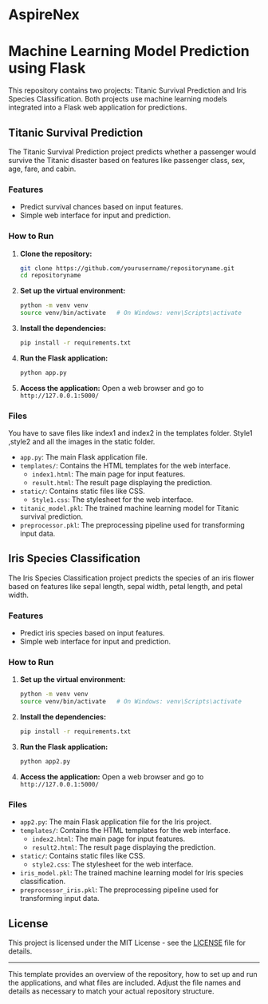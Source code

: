 # AspireNex



# Machine Learning Model Prediction using Flask

This repository contains two projects: Titanic Survival Prediction and Iris Species Classification. Both projects use machine learning models integrated into a Flask web application for predictions.

## Titanic Survival Prediction

The Titanic Survival Prediction project predicts whether a passenger would survive the Titanic disaster based on features like passenger class, sex, age, fare, and cabin.

### Features

- Predict survival chances based on input features.
- Simple web interface for input and prediction.

### How to Run

1. **Clone the repository:**
   ```bash
   git clone https://github.com/yourusername/repositoryname.git
   cd repositoryname
   ```

2. **Set up the virtual environment:**
   ```bash
   python -m venv venv
   source venv/bin/activate   # On Windows: venv\Scripts\activate
   ```

3. **Install the dependencies:**
   ```bash
   pip install -r requirements.txt
   ```

4. **Run the Flask application:**
   ```bash
   python app.py
   ```

5. **Access the application:**
   Open a web browser and go to `http://127.0.0.1:5000/`

### Files
You have to save files like index1 and index2 in the templates folder.
Style1 ,style2 and all the images in the static folder.
- `app.py`: The main Flask application file.
- `templates/`: Contains the HTML templates for the web interface.
  - `index1.html`: The main page for input features.
  - `result.html`: The result page displaying the prediction.
- `static/`: Contains static files like CSS.
  - `Style1.css`: The stylesheet for the web interface.
- `titanic_model.pkl`: The trained machine learning model for Titanic survival prediction.
- `preprocessor.pkl`: The preprocessing pipeline used for transforming input data.

## Iris Species Classification

The Iris Species Classification project predicts the species of an iris flower based on features like sepal length, sepal width, petal length, and petal width.

### Features

- Predict iris species based on input features.
- Simple web interface for input and prediction.

### How to Run

1. **Set up the virtual environment:**
   ```bash
   python -m venv venv
   source venv/bin/activate   # On Windows: venv\Scripts\activate
   ```

2. **Install the dependencies:**
   ```bash
   pip install -r requirements.txt
   ```

3. **Run the Flask application:**
   ```bash
   python app2.py
   ```

4. **Access the application:**
   Open a web browser and go to `http://127.0.0.1:5000/`

### Files

- `app2.py`: The main Flask application file for the Iris project.
- `templates/`: Contains the HTML templates for the web interface.
  - `index2.html`: The main page for input features.
  - `result2.html`: The result page displaying the prediction.
- `static/`: Contains static files like CSS.
  - `style2.css`: The stylesheet for the web interface.
- `iris_model.pkl`: The trained machine learning model for Iris species classification.
- `preprocessor_iris.pkl`: The preprocessing pipeline used for transforming input data.

## License

This project is licensed under the MIT License - see the [LICENSE](LICENSE) file for details.

---

This template provides an overview of the repository, how to set up and run the applications, and what files are included. Adjust the file names and details as necessary to match your actual repository structure.
